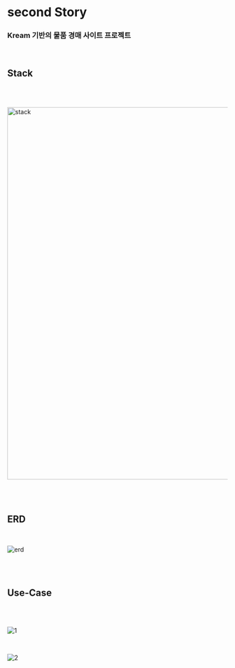 # second Story


### Kream 기반의 물품 경매 사이트 프로젝트

<br>

## Stack

<br><br>

<img width="850" alt="stack" src="https://github.com/dmlgus0458/bitcamp-miniproject/assets/105932694/08320488-5965-4ae4-8afa-183e22de83d7">

<br><br>

## ERD

<br>

![erd](https://github.com/dmlgus0458/bitcamp-miniproject/assets/105932694/ca37d144-4889-45d3-9501-70ed71e91875)

<br><br>

## Use-Case

<br><br>

![1](https://github.com/dmlgus0458/bitcamp-miniproject/assets/105932694/130e956b-f772-4de1-9ceb-12bac49aab4d)

<br>

![2](https://github.com/dmlgus0458/bitcamp-miniproject/assets/105932694/ec9f0433-812e-4803-9f9d-68075d131e13)

<br>

